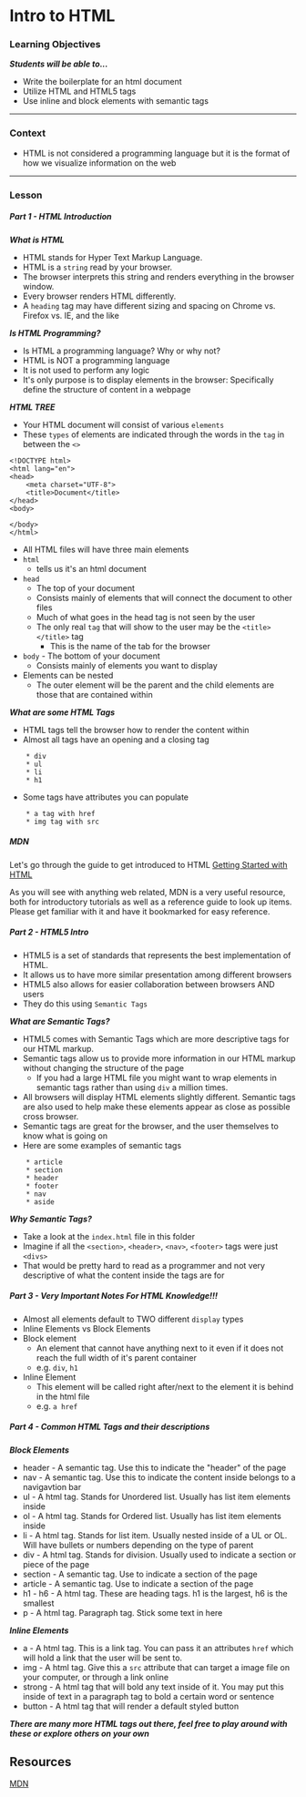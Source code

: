 # Intro to HTML 

### Learning Objectives
***Students will be able to...***

* Write the boilerplate for an html document
* Utilize HTML and HTML5 tags
* Use inline and block elements with semantic tags

---
### Context

* HTML is not considered a programming language but it is the format of how we visualize information on the web

---
### Lesson

##### Part 1 - HTML Introduction

***What is HTML***

* HTML stands for Hyper Text Markup Language.
* HTML is a `string` read by your browser. 
* The browser interprets this string and renders everything in the browser window.
* Every browser renders HTML differently.
* A `heading` tag may have different sizing and spacing on Chrome vs. Firefox vs. IE, and the like


***Is HTML Programming?***

* Is HTML a programming language? Why or why not?
* HTML is NOT a programming language
* It is not used to perform any logic
* It's only purpose is to display elements in the browser: Specifically define the structure of content in a webpage

***HTML TREE***

* Your HTML document will consist of various `elements`
* These `types` of elements are indicated through the words in the `tag` in between the `<>`

```
<!DOCTYPE html>
<html lang="en">
<head>
	<meta charset="UTF-8">
	<title>Document</title>
</head>
<body>
	
</body>
</html>
```

* All HTML files will have three main elements
* `html` 
	* tells us it's an html document
* `head`
	* The top of your document
	* Consists mainly of elements that will connect the document to other files 
	* Much of what goes in the head tag is not seen by the user
	* The only real `tag` that will show to the user may be the `<title></title>` tag
		* This is the name of the tab for the browser
* `body` - The bottom of your document
	* Consists mainly of elements you want to display
* Elements can be nested
	* The outer element will be the parent and the child elements are those that are contained within

***What are some HTML Tags***

* HTML tags tell the browser how to render the content within
* Almost all tags have an opening and a closing tag

```
	* div
	* ul
	* li
	* h1
```
* Some tags have attributes you can populate

```
	* a tag with href
	* img tag with src
```

##### MDN 
Let's go through the guide to get introduced to HTML
[Getting Started with HTML](https://developer.mozilla.org/en-US/docs/Learn/HTML/Introduction_to_HTML/Getting_started)

As you will see with anything web related, MDN is a very useful resource, both for introductory tutorials as well
as a reference guide to look up items. Please get familiar with it and have it bookmarked for easy reference.


##### Part 2 - HTML5 Intro

* HTML5 is a set of standards that represents the best implementation of HTML.
* It allows us to have more similar presentation among different browsers
* HTML5 also allows for easier collaboration between browsers AND users
* They do this using `Semantic Tags`

***What are Semantic Tags?***

* HTML5 comes with Semantic Tags which are more descriptive tags for our HTML markup.
* Semantic tags allow us to provide more information in our HTML markup without changing the structure of the page
	* If you had a large HTML file you might want to wrap elements in semantic tags rather than using `div` a million times.
* All browsers will display HTML elements slightly different. Semantic tags are also used to help make these elements appear as close as possible cross browser.
* Semantic tags are great for the browser, and the user themselves to know what is going on
* Here are some examples of semantic tags

```
	* article
	* section
	* header
	* footer
	* nav
	* aside
```

***Why Semantic Tags?***

* Take a look at the `index.html` file in this folder
* Imagine if all the `<section>`, `<header>`, `<nav>`, `<footer>` tags were just `<divs>`
* That would be pretty hard to read as a programmer and not very descriptive of what the content inside the tags are for


##### Part 3 - Very Important Notes For HTML Knowledge!!!

* Almost all elements default to TWO different `display` types
* Inline Elements vs Block Elements
* Block element
	* An element that cannot have anything next to it even if it does not reach the full width of it's parent container
	* e.g. `div`, `h1`
* Inline Element
	* This element will be called right after/next to the element it is behind in the html file
	* e.g. `a href`
	
##### Part 4 - Common HTML Tags and their descriptions

***Block Elements***

* header - A semantic tag. Use this to indicate the "header" of the page
* nav - A semantic tag. Use this to indicate the content inside belongs to a navigavtion bar
* ul - A html tag. Stands for Unordered list. Usually has list item elements inside
* ol - A html tag. Stands for Ordered list. Usually has list item elements inside
* li - A html tag. Stands for list item. Usually nested inside of a UL or OL. Will have bullets or numbers depending on the type of parent
* div - A html tag. Stands for division. Usually used to indicate a section or piece of the page
* section - A semantic tag. Use to indicate a section of the page
* article - A semantic tag. Use to indicate a section of the page
* h1 - h6 - A html tag. These are heading tags. h1 is the largest, h6 is the smallest
* p - A html tag. Paragraph tag. Stick some text in here

***Inline Elements***

* a - A html tag. This is a link tag. You can pass it an attributes `href` which will hold a link that the user will be sent to.
* img - A html tag. Give this a `src` attribute that can target a image file on your computer, or through a link online
* strong - A html tag that will bold any text inside of it. You may put this inside of text in a paragraph tag to bold a certain word or sentence
* button - A html tag that will render a default styled button

***There are many more HTML tags out there, feel free to play around with these or explore others on your own***


## Resources
[MDN](https://developer.mozilla.org/en-US/docs/Web/HTML)